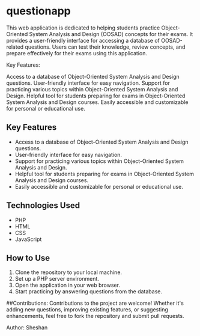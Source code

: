 # questionapp
 This web application is dedicated to helping students practice Object-Oriented System Analysis and Design (OOSAD) concepts for their exams. It provides a user-friendly interface for accessing a database of OOSAD-related questions. Users can test their knowledge, review concepts, and prepare effectively for their exams using this application.

Key Features:

Access to a database of Object-Oriented System Analysis and Design questions.
User-friendly interface for easy navigation.
Support for practicing various topics within Object-Oriented System Analysis and Design.
Helpful tool for students preparing for exams in Object-Oriented System Analysis and Design courses.
Easily accessible and customizable for personal or educational use.


## Key Features
- Access to a database of Object-Oriented System Analysis and Design questions.
- User-friendly interface for easy navigation.
- Support for practicing various topics within Object-Oriented System Analysis and Design.
- Helpful tool for students preparing for exams in Object-Oriented System Analysis and Design courses.
- Easily accessible and customizable for personal or educational use.

## Technologies Used
- PHP
- HTML
- CSS
- JavaScript

## How to Use
1. Clone the repository to your local machine.
2. Set up a PHP server environment.
3. Open the application in your web browser.
4. Start practicing by answering questions from the database.

##Contributions:
Contributions to the project are welcome! Whether it's adding new questions, improving existing features, or suggesting enhancements, feel free to fork the repository and submit pull requests.



Author:
Sheshan

